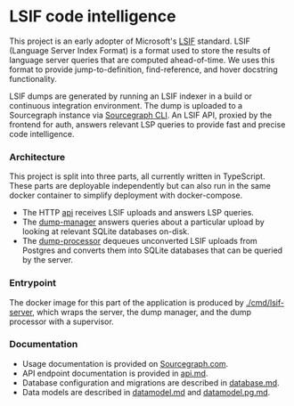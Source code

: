 # LSIF code intelligence

This project is an early adopter of Microsoft's [LSIF](https://code.visualstudio.com/blogs/2019/02/19/lsif) standard. LSIF (Language Server Index Format) is a format used to store the results of language server queries that are computed ahead-of-time. We uses this format to provide jump-to-definition, find-reference, and hover docstring functionality.

LSIF dumps are generated by running an LSIF indexer in a build or continuous integration environment. The dump is uploaded to a Sourcegraph instance via [Sourcegraph CLI](https://github.com/sourcegraph/src-cli). An LSIF API, proxied by the frontend for auth, answers relevant LSP queries to provide fast and precise code intelligence.

### Architecture

This project is split into three parts, all currently written in TypeScript. These parts are deployable independently but can also run in the same docker container to simplify deployment with docker-compose.

- The HTTP [api](./src/api/api.ts) receives LSIF uploads and answers LSP queries.
- The [dump-manager](./src/dump-manager/dump-manager.ts) answers queries about a particular upload by looking at relevant SQLite databases on-disk.
- The [dump-processor](./src/dump-processor/dump-processor.ts) dequeues unconverted LSIF uploads from Postgres and converts them into SQLite databases that can be queried by the server.

### Entrypoint

The docker image for this part of the application is produced by [./cmd/lsif-server](.././cmd/lsif-server), which wraps the server, the dump manager, and the dump processor with a supervisor.

### Documentation

- Usage documentation is provided on [Sourcegraph.com](https://docs.sourcegraph.com/user/code_intelligence/lsif).
- API endpoint documentation is provided in [api.md](./docs/api.md).
- Database configuration and migrations are described in [database.md](./docs/database.md).
- Data models are described in [datamodel.md](./docs/datamodel.md) and [datamodel.pg.md](./docs/datamodel.pg.md).
